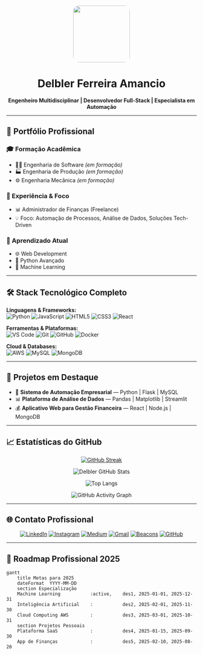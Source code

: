 <div align="center">
  <img src="https://i.postimg.cc/LXRTBZXB/8G-Rede.png" width="150" height="150" style="border-radius: 15px;">
  
  # Delbler Ferreira Amancio
  
  **Engenheiro Multidisciplinar | Desenvolvedor Full-Stack | Especialista em Automação**
</div>

---

## 🚀 Portfólio Profissional

### 🎓 Formação Acadêmica
- 👨‍💻 Engenharia de Software *(em formação)*
- 🏭 Engenharia de Produção *(em formação)*
- ⚙️ Engenharia Mecânica *(em formação)*

### 💼 Experiência & Foco
- 📊 Administrador de Finanças (Freelance)
- 💡 Foco: Automação de Processos, Análise de Dados, Soluções Tech-Driven

### 🌱 Aprendizado Atual
- 🌐 Web Development
- 🐍 Python Avançado
- 🤖 Machine Learning

---

## 🛠️ Stack Tecnológico Completo

**Linguagens & Frameworks:**  
![Python](https://img.shields.io/badge/Python-3776AB?style=for-the-badge&logo=python&logoColor=white)
![JavaScript](https://img.shields.io/badge/JavaScript-F7DF1E?style=for-the-badge&logo=javascript&logoColor=black)
![HTML5](https://img.shields.io/badge/HTML5-E34F26?style=for-the-badge&logo=html5&logoColor=white)
![CSS3](https://img.shields.io/badge/CSS3-1572B6?style=for-the-badge&logo=css3&logoColor=white)
![React](https://img.shields.io/badge/React-61DAFB?style=for-the-badge&logo=react&logoColor=black)

**Ferramentas & Plataformas:**  
![VS Code](https://img.shields.io/badge/VS_Code-007ACC?style=for-the-badge&logo=visual-studio-code&logoColor=white)
![Git](https://img.shields.io/badge/Git-F05032?style=for-the-badge&logo=git&logoColor=white)
![GitHub](https://img.shields.io/badge/GitHub-181717?style=for-the-badge&logo=github&logoColor=white)
![Docker](https://img.shields.io/badge/Docker-2496ED?style=for-the-badge&logo=docker&logoColor=white)

**Cloud & Databases:**  
![AWS](https://img.shields.io/badge/AWS-232F3E?style=for-the-badge&logo=amazon-aws&logoColor=white)
![MySQL](https://img.shields.io/badge/MySQL-4479A1?style=for-the-badge&logo=mysql&logoColor=white)
![MongoDB](https://img.shields.io/badge/MongoDB-47A248?style=for-the-badge&logo=mongodb&logoColor=white)

---

## 📌 Projetos em Destaque

- 🚀 **Sistema de Automação Empresarial** — Python | Flask | MySQL  
- 📊 **Plataforma de Análise de Dados** — Pandas | Matplotlib | Streamlit  
- 💰 **Aplicativo Web para Gestão Financeira** — React | Node.js | MongoDB  

---

## 📈 Estatísticas do GitHub

<div align="center">

[![GitHub Streak](https://streak-stats.demolab.com?user=delblerferreira&theme=blueberry&hide_border=true&locale=pt_BR)](https://git.io/streak-stats)

![Delbler GitHub Stats](https://github-readme-stats.vercel.app/api?username=delblerferreira&show_icons=true&theme=radical&include_all_commits=true&count_private=true&hide_border=true)

![Top Langs](https://github-readme-stats.vercel.app/api/top-langs/?username=delblerferreira&layout=compact&langs_count=8&theme=radical&hide_border=true)

![GitHub Activity Graph](https://github-readme-activity-graph.vercel.app/graph?username=delblerferreira&theme=react&hide_border=true&area=true)

</div>

---

## 🌐 Contato Profissional

<div align="center">

[![LinkedIn](https://img.shields.io/badge/LinkedIn-0077B5?style=for-the-badge&logo=linkedin&logoColor=white)](https://www.linkedin.com/in/delbler-ferreira-consultor)
[![Instagram](https://img.shields.io/badge/Instagram-E4405F?style=for-the-badge&logo=instagram&logoColor=white)](https://www.instagram.com/delbler_ferreira)
[![Medium](https://img.shields.io/badge/Medium-000000?style=for-the-badge&logo=medium&logoColor=white)](https://medium.com/@delblerferreira9)
[![Gmail](https://img.shields.io/badge/Gmail-D14836?style=for-the-badge&logo=gmail&logoColor=white)](mailto:delblerferreira9@gmail.com)
[![Beacons](https://img.shields.io/badge/Portfólio-6A52FF?style=for-the-badge&logo=beacons&logoColor=white)](https://beacons.ai/delblerferreira)
[![GitHub](https://img.shields.io/badge/GitHub-181717?style=for-the-badge&logo=github&logoColor=white)](https://github.com/delblerferreira)

</div>

---

## 🎯 Roadmap Profissional 2025

```mermaid
gantt
    title Metas para 2025
    dateFormat  YYYY-MM-DD
    section Especialização
    Machine Learning           :active,    des1, 2025-01-01, 2025-12-31
    Inteligência Artificial    :           des2, 2025-02-01, 2025-11-30
    Cloud Computing AWS        :           des3, 2025-03-01, 2025-10-31
    section Projetos Pessoais
    Plataforma SaaS            :           des4, 2025-01-15, 2025-09-30
    App de Finanças            :           des5, 2025-02-10, 2025-08-20




